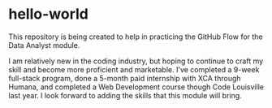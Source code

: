 # hello-world
This repository is being created to help in practicing the GitHub Flow for the Data Analyst module.

I am relatively new in the coding industry, but hoping to continue to craft my skill and become more proficient and marketable. 
I've completed a 9-week full-stack program, done a 5-month paid internship with XCA through Humana, and completed a Web Development course though Code Louisville last year. 
I look forward to adding the skills that this module will bring. 
